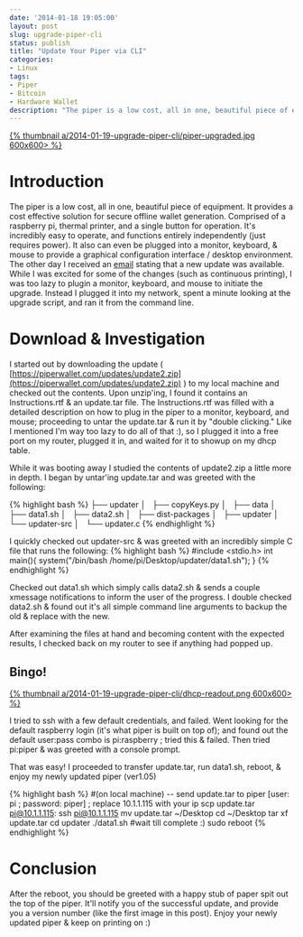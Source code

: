 ```yaml
---
date: '2014-01-18 19:05:00'
layout: post
slug: upgrade-piper-cli
status: publish
title: "Update Your Piper via CLI"
categories:
- Linux
tags:
- Piper
- Bitcoin
- Hardware Wallet
description: "The piper is a low cost, all in one, beautiful piece of equipment. It provides a cost effective solution for secure offline wallet generation. Comprised of a raspberry pi, thermal printer, and a single button for operation. It's incredibly easy to operate, and functions entirely independently (just requires power). It also can even be plugged into a monitor, keyboard, &amp; mouse to provide a graphical configuration interface / desktop environment. The other day I received an [email](http://us7.campaign-archive1.com/?u=5600dcb59fc896fa75b7b3d6c&id=f23b4f9732&e=b6d25600af) stating that a new update was available. While I was excited for some of the changes (such as continuous printing), I was too lazy to plugin a monitor, keyboard, and mouse to initiate the upgrade. Instead I plugged it into my network, spent a minute looking at the upgrade script, and ran it from the command line."
---
```


<a href="/a/2014-01-19-upgrade-piper-cli/piper-upgraded.jpg">{% thumbnail a/2014-01-19-upgrade-piper-cli/piper-upgraded.jpg 600x600> %}</a>

# Introduction
The piper is a low cost, all in one, beautiful piece of equipment. It provides a cost effective solution for secure offline wallet generation. Comprised of a raspberry pi, thermal printer, and a single button for operation. It's incredibly easy to operate, and functions entirely independently (just requires power). It also can even be plugged into a monitor, keyboard, &amp; mouse to provide a graphical configuration interface / desktop environment. The other day I received an [email](http://us7.campaign-archive1.com/?u=5600dcb59fc896fa75b7b3d6c&id=f23b4f9732&e=b6d25600af) stating that a new update was available. While I was excited for some of the changes (such as continuous printing), I was too lazy to plugin a monitor, keyboard, and mouse to initiate the upgrade. Instead I plugged it into my network, spent a minute looking at the upgrade script, and ran it from the command line.

# Download &amp; Investigation
I started out by downloading the update ( [https://piperwallet.com/updates/update2.zip](https://piperwallet.com/updates/update2.zip) ) to my local machine and checked out the contents. Upon unzip'ing, I found it contains an Instructions.rtf & an update.tar file. The Instructions.rtf was filled with a detailed description on how to plug in the piper to a monitor, keyboard, and mouse; proceeding to untar the update.tar &amp; run it by "double clicking." Like I mentioned I'm way too lazy to do all of that :), so I plugged it into a free port on my router, plugged it in, and waited for it to showup on my dhcp table.

While it was booting away I studied the contents of update2.zip a little more in depth. I began by untar'ing update.tar and was greeted with the following:

{% highlight bash %}
├── updater
│   ├── copyKeys.py
│   ├── data
│   ├── data1.sh
│   ├── data2.sh
│   ├── dist-packages
│   ├── updater
│   └── updater-src
│       └── updater.c
{% endhighlight %}

I quickly checked out updater-src & was greeted with an incredibly simple C file that runs the following:
{% highlight bash %}
#include <stdio.h>
int main(){
	system("/bin/bash /home/pi/Desktop/updater/data1.sh");
}
{% endhighlight %}

Checked out data1.sh which simply calls data2.sh &amp; sends a couple xmessage notifications to inform the user of the progress. I double checked data2.sh &amp; found out it's all simple command line arguments to backup the old &amp; replace with the new. 

After examining the files at hand and becoming content with the expected results, I checked back on my router to see if anything had popped up.

## Bingo!
<a href="/a/2014-01-19-upgrade-piper-cli/dhcp-readout.png">{% thumbnail a/2014-01-19-upgrade-piper-cli/dhcp-readout.png 600x600> %}</a>

I tried to ssh with a few default credentials, and failed. Went looking for the default raspberry login (it's what piper is built on top of); and found out the default user:pass combo is pi:raspberry ; tried this &amp; failed. Then tried pi:piper &amp; was greeted with a console prompt.

That was easy! I proceeded to transfer update.tar, run data1.sh, reboot, &amp; enjoy my newly updated piper (ver1.05)

{% highlight bash %}
#(on local machine) -- send update.tar to piper [user: pi ; password: piper] ; replace 10.1.1.115 with your ip
scp update.tar pi@10.1.1.115:
ssh pi@10.1.1.115
mv update.tar ~/Desktop
cd ~/Desktop
tar xf update.tar
cd updater
./data1.sh
#wait till complete :)
sudo reboot
{% endhighlight %}

# Conclusion
After the reboot, you should be greeted with a happy stub of paper spit out the top of the piper. It'll notify you of the successful update, and provide you a version number (like the first image in this post). Enjoy your newly updated piper &amp; keep on printing on :)
